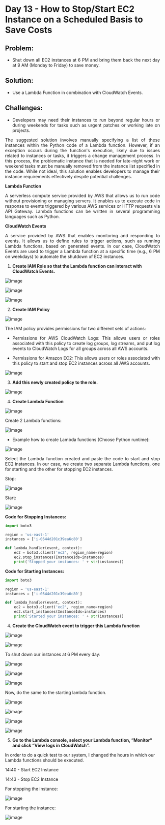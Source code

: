 # Day 13 - How to Stop/Start EC2 Instance on a Scheduled Basis to Save Costs

## Problem:
- <p align="justify">Shut down all EC2 instances at 6 PM and bring them back the next day at 9 AM (Monday to Friday) to save money.</p>

## Solution:
- Use a Lambda Function in combination with CloudWatch Events.

## Challenges:
- <p align="justify">Developers may need their instances to run beyond regular hours or during weekends for tasks such as urgent patches or working late on projects.</p>
  
<p align="justify">The suggested solution involves manually specifying a list of these instances within the Python code of a Lambda function. However, if an exception occurs during the function's execution, likely due to issues related to instances or tasks, it triggers a change management process. In this process, the problematic instance that is needed for late-night work or weekend tasks must be manually removed from the instance list specified in the code. While not ideal, this solution enables developers to manage their instance requirements effectively despite potential challenges.</p>

**Lambda Function**  <p align="justify">A serverless compute service provided by AWS that allows us to run code without provisioning or managing servers. It enables us to execute code in response to events triggered by various AWS services or HTTP requests via API Gateway. Lambda functions can be written in several programming languages such as Python.</p>

**CloudWatch Events**  <p align="justify">A service provided by AWS that enables monitoring and responding to events. It allows us to define rules to trigger actions, such as running Lambda functions, based on generated events. In our case, CloudWatch Events are used to trigger a Lambda function at a specific time (e.g., 6 PM on weekdays) to automate the shutdown of EC2 instances.</p>

1. **Create IAM Role so that the Lambda function can interact with CloudWatch Events.**

![image](https://github.com/DDMateus/100DaysofDevOps/assets/88774178/d9ebad67-9e5c-4347-b315-c57153f4821e)

![image](https://github.com/DDMateus/100DaysofDevOps/assets/88774178/a48d56c3-e079-4dfd-abc4-f5b63dc5bea0)

![image](https://github.com/DDMateus/100DaysofDevOps/assets/88774178/0b23e836-3aa1-4394-a45e-26628d9c5bcc)

2. **Create IAM Policy**

![image](https://github.com/DDMateus/100DaysofDevOps/assets/88774178/e86a6b20-a009-48fa-b6ef-4f8893458cc8)

The IAM policy provides permissions for two different sets of actions:
- <p align="justify">Permissions for AWS CloudWatch Logs: This allows users or roles associated with this policy to create log groups, log streams, and put log events to CloudWatch Logs for all groups across all AWS accounts.</p>
- <p align="justify">Permissions for Amazon EC2: This allows users or roles associated with this policy to start and stop EC2 instances across all AWS accounts.</p>

![image](https://github.com/DDMateus/100DaysofDevOps/assets/88774178/c2b59ed2-bd2d-4c14-97b8-87b2965024c0)

3. **Add this newly created policy to the role.**

![image](https://github.com/DDMateus/100DaysofDevOps/assets/88774178/2841e050-0648-4271-9ffe-fb162517e7bd)

4. **Create Lambda Function**

![image](https://github.com/DDMateus/100DaysofDevOps/assets/88774178/bab4d931-2362-4055-902b-81ac994e7a02)

Create 2 Lambda functions:

![image](https://github.com/DDMateus/100DaysofDevOps/assets/88774178/41aa0f54-4faf-4742-b8ac-8473cca7a007)

- Example how to create Lambda functions (Choose Python runtime):

![image](https://github.com/DDMateus/100DaysofDevOps/assets/88774178/6acbb60d-421a-43d6-9888-b3797bf32d03)

<p align="justify">Select the Lambda function created and paste the code to start and stop EC2 instances. In our case, we create two separate Lambda functions, one for starting and the other for stopping EC2 instances.</p>

Stop:

![image](https://github.com/DDMateus/100DaysofDevOps/assets/88774178/e3c113ef-4c5d-441d-b6c1-ac043f5c4c65)

Start:

![image](https://github.com/DDMateus/100DaysofDevOps/assets/88774178/97fbaa0b-fb1d-4916-b5c7-568cf474c42c)

**Code for Stopping Instances:**
```python
import boto3

region = 'us-east-1'
instances = ['i-0544d201c39ea6c80']

def lambda_handler(event, context):
    ec2 = boto3.client('ec2', region_name=region)
    ec2.stop_instances(InstanceIds=instances)
    print('Stopped your instances: ' + str(instances))
```

**Code for Starting Instances:**
```python
import boto3

region = 'us-east-1'
instances = ['i-0544d201c39ea6c80']

def lambda_handler(event, context):
    ec2 = boto3.client('ec2', region_name=region)
    ec2.start_instances(InstanceIds=instances)
    print('Started your instances: ' + str(instances))
```

4. **Create the CloudWatch event to trigger this Lambda function**

![image](https://github.com/DDMateus/100DaysofDevOps/assets/88774178/ece1be78-9316-4490-ad39-199bb9007553)

![image](https://github.com/DDMateus/100DaysofDevOps/assets/88774178/12f853de-9069-4862-84aa-5bc88e29cd5f)

To shut down our instances at 6 PM every day:

![image](https://github.com/DDMateus/100DaysofDevOps/assets/88774178/da92727d-2609-4f6e-b808-db482232b083)

![image](https://github.com/DDMateus/100DaysofDevOps/assets/88774178/cb40bde1-c244-4404-bbc2-e4889c0a013c)

![image](https://github.com/DDMateus/100DaysofDevOps/assets/88774178/abf468f2-7c32-4772-8889-4abaa5ca3e98)

Now, do the same to the starting lambda function.

![image](https://github.com/DDMateus/100DaysofDevOps/assets/88774178/4faad1b3-f525-4529-8a78-0ddae3c0fef9)

![image](https://github.com/DDMateus/100DaysofDevOps/assets/88774178/74c00913-d84b-40f4-a758-d21e2ed9f1ea)

![image](https://github.com/DDMateus/100DaysofDevOps/assets/88774178/dd6c6e99-e44c-4dca-809a-40d9e7a5f323)

![image](https://github.com/DDMateus/100DaysofDevOps/assets/88774178/4e8e86b5-9289-478d-bb3f-8fa8d0c7b874)


5. **Go to the Lambda console, select your Lambda function, “Monitor” and click “View logs in CloudWatch”.**

In order to do a quick test to our system, I changed the hours in which our Lambda functions should be executed.

14:40 - Start EC2 Instance

14:43 - Stop EC2 Instance

For stopping the instance:

![image](https://github.com/DDMateus/100DaysofDevOps/assets/88774178/1a90bd95-4ce7-47ae-b36f-63f083670144)

For starting the instance:

![image](https://github.com/DDMateus/100DaysofDevOps/assets/88774178/c4773e34-25d9-446a-97d5-90f3e2de84d9)
